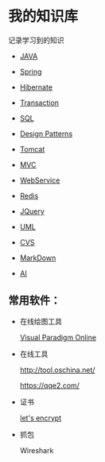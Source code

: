 # 我的知识库

记录学习到的知识

* [JAVA](https://github.com/WenzelLin/knowledge-base/blob/master/Java/README.md)

* [Spring](https://github.com/WenzelLin/knowledge-base/blob/master/Spring/README.md)

* [Hibernate](https://github.com/WenzelLin/knowledge-base/blob/master/Hibernate/README.md)

* [Transaction](https://github.com/WenzelLin/knowledge-base/blob/master/Transaction/README.md)

* [SQL](https://github.com/WenzelLin/knowledge-base/blob/master/SQL/README.md)

* [Design Patterns](https://github.com/WenzelLin/knowledge-base/blob/master/Design%20Patterns/README.md)

* [Tomcat](https://github.com/WenzelLin/knowledge-base/blob/master/Tomcat/README.md)

* [MVC](https://github.com/WenzelLin/knowledge-base/blob/master/MVC/README.md)

* [WebService](https://github.com/WenzelLin/knowledge-base/blob/master/WebService/README.md)

* [Redis](https://github.com/WenzelLin/knowledge-base/blob/master/Redis/README.md)

* [JQuery](https://github.com/WenzelLin/knowledge-base/blob/master/JQuery/README.md)

* [UML](https://github.com/WenzelLin/knowledge-base/blob/master/UML/README.md)

* [CVS](https://github.com/WenzelLin/knowledge-base/blob/master/CSV/README.md)

* [MarkDown](https://github.com/WenzelLin/knowledge-base/blob/master/MarkDown/README.md)

* [AI](https://github.com/WenzelLin/knowledge-base/blob/master/AI/REAMDME.md)


## 常用软件：  
  
  * 在线绘图工具  
    
    [Visual Paradigm Online](https://online.visual-paradigm.com)
  
  * 在线工具
  
    <http://tool.oschina.net/>
    
    <https://qqe2.com/>
    
  * 证书
  
    [let's encrypt](https://letsencrypt.org/)
    
  * 抓包
  
    Wireshark
